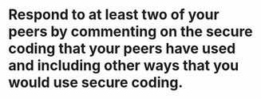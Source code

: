 # Respond to at least two of your peers by commenting on the secure coding that your peers have used and including other ways that you would use secure coding.











